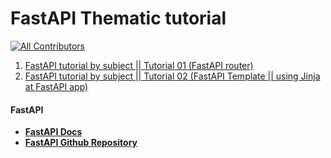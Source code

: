 # FastAPI Thematic tutorial
<!-- ALL-CONTRIBUTORS-BADGE:START - Do not remove or modify this section -->
[![All Contributors](https://img.shields.io/badge/all_contributors-1-orange.svg?style=flat-square)](#contributors-)
<!-- ALL-CONTRIBUTORS-BADGE:END -->

1. [FastAPI tutorial by subject || Tutorial 01 (FastAPI router)](https://m.youtube.com/watch?v=2SbCb7kAZCs&t=143s)
2. [FastAPI tutorial by subject || Tutorial 02 (FastAPI Template || using Jinja at FastAPI app)](https://www.youtube.com/watch?v=srDLXcB2AHo&t=3s)


#### FastAPI

* **[FastAPI Docs](https://fastapi.tiangolo.com)**
* **[FastAPI Github Repository](https://github.com/tiangolo/fastapi)**
